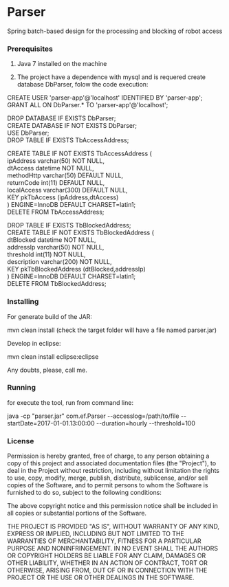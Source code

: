 # Parser

Spring batch-based design for the processing and blocking of robot access

### Prerequisites
1. Java 7 installed on the machine

2. The project have a dependence with mysql and is requered create database DbParser, folow the code execution:

CREATE USER 'parser-app'@'localhost' IDENTIFIED BY 'parser-app';<br>
GRANT ALL ON DbParser.* TO 'parser-app'@'localhost';<br>

DROP DATABASE IF EXISTS DbParser;<br>
CREATE DATABASE IF NOT EXISTS DbParser;<br>
USE DbParser;<br>
DROP TABLE IF EXISTS TbAccessAddress;<br>

CREATE TABLE IF NOT EXISTS TbAccessAddress ( <br>
  ipAddress varchar(50) NOT NULL,<br>
  dtAccess datetime NOT NULL,<br>
  methodHttp varchar(50) DEFAULT NULL,<br>
  returnCode int(11) DEFAULT NULL,<br>
  localAccess varchar(300) DEFAULT NULL,<br>
  KEY pkTbAccess (ipAddress,dtAccess)<br>
) ENGINE=InnoDB DEFAULT CHARSET=latin1;<br>
DELETE FROM TbAccessAddress;<br>

DROP TABLE IF EXISTS TbBlockedAddress;<br>
CREATE TABLE IF NOT EXISTS TbBlockedAddress (<br>
  dtBlocked datetime NOT NULL,<br>
  addressIp varchar(50) NOT NULL,<br>
  threshold int(11) NOT NULL,<br>
  description varchar(200) NOT NULL,<br>
  KEY pkTbBlockedAddress (dtBlocked,addressIp)<br>
  ) ENGINE=InnoDB DEFAULT CHARSET=latin1;<br>
DELETE FROM TbBlockedAddress;<br>

### Installing

For generate build of the JAR:

mvn clean install 
(check the target folder will have a file named parser.jar)

Develop in eclipse:

mvn clean install eclipse:eclipse

Any doubts, please, call me.

### Running
for execute the tool, run from command line:

 java -cp "parser.jar" com.ef.Parser --accesslog=/path/to/file --startDate=2017-01-01.13:00:00 --duration=hourly --threshold=100 


### License

Permission is hereby granted, free of charge, to any person obtaining a copy of this project and associated documentation files (the "Project"), to deal in the Project without restriction, including without limitation the rights to use, copy, modify, merge, publish, distribute, sublicense, and/or sell copies of the Software, and to permit persons to whom the Software is furnished to do so, subject to the following conditions:

The above copyright notice and this permission notice shall be included in all copies or substantial portions of the Software.

THE PROJECT IS PROVIDED "AS IS", WITHOUT WARRANTY OF ANY KIND, EXPRESS OR IMPLIED, INCLUDING BUT NOT LIMITED TO THE WARRANTIES OF MERCHANTABILITY, FITNESS FOR A PARTICULAR PURPOSE AND NONINFRINGEMENT. IN NO EVENT SHALL THE AUTHORS OR COPYRIGHT HOLDERS BE LIABLE FOR ANY CLAIM, DAMAGES OR OTHER LIABILITY, WHETHER IN AN ACTION OF CONTRACT, TORT OR OTHERWISE, ARISING FROM, OUT OF OR IN CONNECTION WITH THE PROJECT OR THE USE OR OTHER DEALINGS IN THE SOFTWARE.

